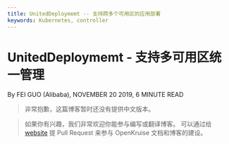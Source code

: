 ```yaml
---
title: UnitedDeploymemt -- 支持跨多个可用区的应用部署
keywords: Kubernetes, controller
---
```


# UnitedDeploymemt - 支持多可用区统一管理

By FEI GUO (Alibaba), NOVEMBER 20 2019, 6 MINUTE READ

> 非常抱歉，这篇博客暂时还没有提供中文版本。

> 如果你有兴趣，我们非常欢迎你能参与编写或翻译博客。
> 可以通过给 [website](https://github.com/openkruise/website) 提 Pull Request 来参与 OpenKruise 文档和博客的建设。

